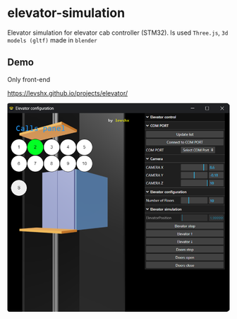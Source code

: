 
# elevator-simulation

Elevator simulation for elevator cab controller (STM32).
Is used `Three.js`,
`3d models (gltf)` made in `blender`

## Demo

Only front-end

https://levshx.github.io/projects/elevator/

  

<img src="/screenshot.png" 
  width="600px" alt="App screenshot">

  
